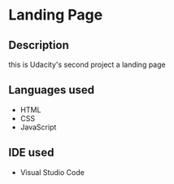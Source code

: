 # Landing Page 

## Description
 this is Udacity's second project a landing page

## Languages used
* HTML
* CSS
* JavaScript

## IDE used
* Visual Studio Code
